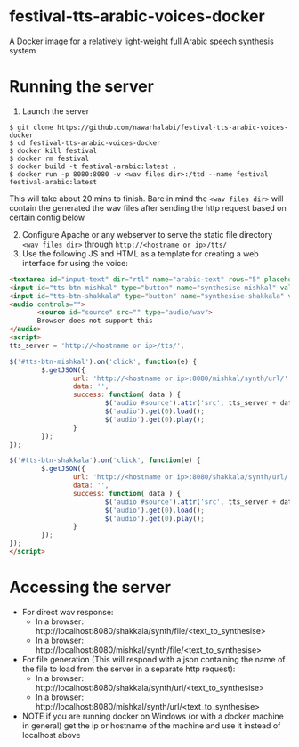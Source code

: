 # festival-tts-arabic-voices-docker
A Docker image for a relatively light-weight full Arabic speech synthesis system

# Running the server

1. Launch the server
```
$ git clone https://github.com/nawarhalabi/festival-tts-arabic-voices-docker
$ cd festival-tts-arabic-voices-docker
$ docker kill festival
$ docker rm festival
$ docker build -t festival-arabic:latest .
$ docker run -p 8080:8080 -v <wav files dir>:/ttd --name festival festival-arabic:latest
```

This will take about 20 mins to finish. Bare in mind the ```<wav files dir>``` will contain the generated the wav files after sending the http request based on certain config below

2. Configure Apache or any webserver to serve the static file directory ```<wav files dir>``` through ```http://<hostname or ip>/tts/```
3. Use the following JS and HTML as a template for creating a web interface for using the voice:
```html
<textarea id="input-text" dir="rtl" name="arabic-text" rows="5" placeholder="Please enter Arabic text"></textarea>
<input id="tts-btn-mishkal" type="button" name="synthesise-mishkal" value="Synthesise (Mishkal as diacritiser)">
<input id="tts-btn-shakkala" type="button" name="synthesise-shakkala" value="Synthesise (Shakkala as diacritiser)">
<audio controls="">
       <source id="source" src="" type="audio/wav">
       Browser does not support this
</audio>
<script>
tts_server = 'http://<hostname or ip>/tts/';

$('#tts-btn-mishkal').on('click', function(e) {
        $.getJSON({
                url: 'http://<hostname or ip>:8080/mishkal/synth/url/' + $('#input-text').val(),
                data: '',
                success: function( data ) {
                        $('audio #source').attr('src', tts_server + data['url']);
                        $('audio').get(0).load();
                        $('audio').get(0).play();
                }
        });
});

$('#tts-btn-shakkala').on('click', function(e) {
        $.getJSON({
                url: 'http://<hostname or ip>:8080/shakkala/synth/url/' + $('#input-text').val(),
                data: '',
                success: function( data ) {
                        $('audio #source').attr('src', tts_server + data['url']);
                        $('audio').get(0).load();
                        $('audio').get(0).play();
                }
        });
});
</script>
```

# Accessing the server

* For direct wav response:
  * In a browser: http://localhost:8080/shakkala/synth/file/<text_to_synthesise>
  * In a browser: http://localhost:8080/mishkal/synth/file/<text_to_synthesise>
* For file generation (This will respond with a json containing the name of the file to load from the server in a separate http request):
  * In a browser: http://localhost:8080/shakkala/synth/url/<text_to_synthesise>
  * In a browser: http://localhost:8080/mishkal/synth/url/<text_to_synthesise>
* NOTE if you are running docker on Windows (or with a docker machine in general) get the ip or hostname of the machine and use it instead of localhost above

